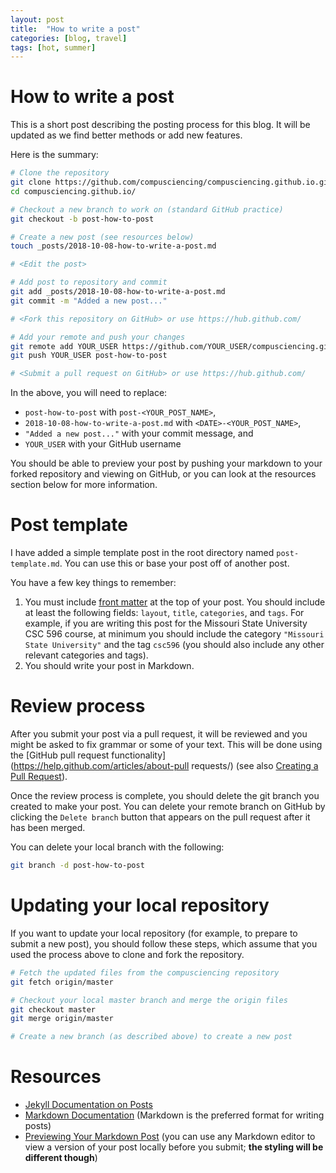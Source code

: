 ```yaml
---
layout: post
title:  "How to write a post"
categories: [blog, travel]
tags: [hot, summer]
---
```


# How to write a post

This is a short post describing the posting process for this blog. It will be updated as we find better methods or add new features.

Here is the summary:

```bash
# Clone the repository
git clone https://github.com/compusciencing/compusciencing.github.io.git
cd compusciencing.github.io/

# Checkout a new branch to work on (standard GitHub practice)
git checkout -b post-how-to-post

# Create a new post (see resources below)
touch _posts/2018-10-08-how-to-write-a-post.md

# <Edit the post>

# Add post to repository and commit
git add _posts/2018-10-08-how-to-write-a-post.md
git commit -m "Added a new post..."

# <Fork this repository on GitHub> or use https://hub.github.com/

# Add your remote and push your changes
git remote add YOUR_USER https://github.com/YOUR_USER/compusciencing.github.io.git
git push YOUR_USER post-how-to-post

# <Submit a pull request on GitHub> or use https://hub.github.com/
```

In the above, you will need to replace:

- `post-how-to-post` with `post-<YOUR_POST_NAME>`,
- `2018-10-08-how-to-write-a-post.md` with `<DATE>-<YOUR_POST_NAME>`,
- `"Added a new post..."` with your commit message, and
- `YOUR_USER` with your GitHub username

You should be able to preview your post by pushing your markdown to your forked repository and viewing on GitHub, or you can look at the resources section below for more information.

# Post template

I have added a simple template post in the root directory named `post-template.md`. You can use this or base your post off of another post.

You have a few key things to remember:

1. You must include [front matter](https://jekyllrb.com/docs/front-matter/) at the top of your post. You should include at least the following fields: `layout`, `title`, `categories`, and `tags`. For example, if you are writing this post for the Missouri State University CSC 596 course, at minimum you should include the category `"Missouri State University"` and the tag `csc596` (you should also include any other relevant categories and tags).
2. You should write your post in Markdown.

# Review process

After you submit your post via a pull request, it will be reviewed and you might be asked to fix grammar or some of your text. This will be done using the [GitHub pull request functionality](https://help.github.com/articles/about-pull requests/) (see also [Creating a Pull Request](https://help.github.com/articles/creating-a-pull-request/)).

Once the review process is complete, you should delete the git branch you created to make your post. You can delete your remote branch on GitHub by clicking the `Delete branch` button that appears on the pull request after it has been merged.

You can delete your local branch with the following:

```bash
git branch -d post-how-to-post
```

# Updating your local repository

If you want to update your local repository (for example, to prepare to submit a new post), you should follow these steps, which assume that you used the process above to clone and fork the repository.

```bash
# Fetch the updated files from the compusciencing repository
git fetch origin/master

# Checkout your local master branch and merge the origin files
git checkout master
git merge origin/master

# Create a new branch (as described above) to create a new post
```

# Resources

- [Jekyll Documentation on Posts](https://jekyllrb.com/docs/posts/)
- [Markdown Documentation](https://daringfireball.net/projects/markdown/) (Markdown is the preferred format for writing posts)
- [Previewing Your Markdown Post](http://lmgtfy.com/?q=markdown+editor) (you can use any Markdown editor to view a version of your post locally before you submit; **the styling will be different though**)
